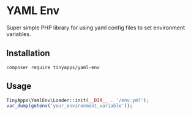# YAML Env
Super simple PHP library for using yaml config files to set environment variables.

## Installation
`composer require tinyapps/yaml-env`

## Usage

```php
TinyApps\YamlEnv\Loader::init(__DIR__ . '/env.yml');
var_dump(getenv('your_environment_variable'));
```
